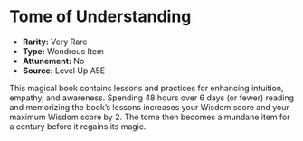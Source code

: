 
# Tome of Understanding

* **Rarity:** Very Rare
* **Type:** Wondrous Item
* **Attunement:** No
* **Source:** Level Up A5E


This magical book contains lessons and practices for enhancing intuition, empathy, and awareness. Spending 48 hours over 6 days (or fewer) reading and memorizing the book’s lessons increases your Wisdom score and your maximum Wisdom score by 2\. The tome then becomes a mundane item for a century before it regains its magic.
